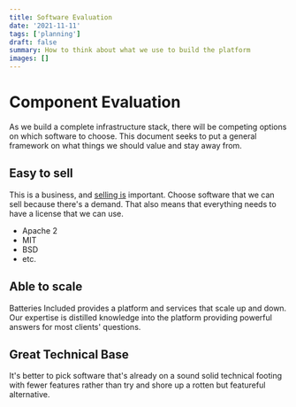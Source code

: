 ```yaml
---
title: Software Evaluation
date: '2021-11-11'
tags: ['planning']
draft: false
summary: How to think about what we use to build the platform
images: []
---
```


# Component Evaluation

As we build a complete infrastructure stack, there will be competing options on which software to choose. This document seeks to put a general framework on what things we should value and stay away from.

## Easy to sell

This is a business, and [selling is](https://www.youtube.com/watch?v=t9il52dlnnc) important. Choose software that we can sell because there's a demand. That also means that everything needs to have a license that we can use.

- Apache 2
- MIT
- BSD
- etc.

## Able to scale

Batteries Included provides a platform and services that scale up and down. Our expertise is distilled knowledge into the platform providing powerful answers for most clients' questions.

## Great Technical Base

It's better to pick software that's already on a sound solid technical footing with fewer features rather than try and shore up a rotten but featureful alternative.
